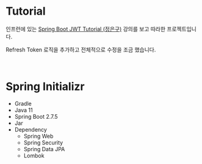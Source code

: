 # Tutorial 

인프런에 있는 [Spring Boot JWT Tutorial (정은구)](https://www.inflearn.com/course/%EC%8A%A4%ED%94%84%EB%A7%81%EB%B6%80%ED%8A%B8-jwt#) 강의를 보고 따라한 프로젝트입니다.

Refresh Token 로직을 추가하고 전체적으로 수정을 조금 했습니다.

<br>

# Spring Initializr

- Gradle
- Java 11
- Spring Boot 2.7.5
- Jar
- Dependency
  - Spring Web
  - Spring Security
  - Spring Data JPA
  - Lombok
    